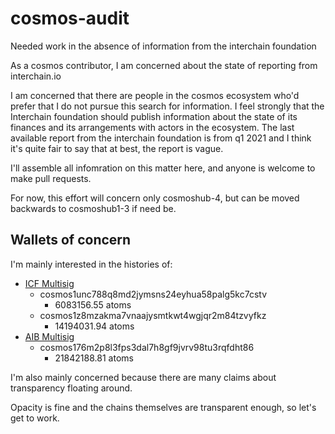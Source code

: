 # cosmos-audit
Needed work in the absence of information from the interchain foundation

As a cosmos contributor, I am concerned about the state of reporting from interchain.io

I am concerned that there are people in the cosmos ecosystem who'd prefer that I do not pursue this search for information.  I feel strongly that the Interchain foundation should publish information about the state of its finances and its arrangements with actors in the ecosystem.  The last available report from the interchain foundation is from q1 2021 and I think it's quite fair to say that at best, the report is vague. 

I'll assemble all infomration on this matter here, and anyone is welcome to make pull requests.

For now, this effort will concern only cosmoshub-4, but can be moved backwards to cosmoshub1-3 if need be.  

## Wallets of concern

I'm mainly interested in the histories of: 


* [ICF Multisig](https://github.com/cosmos/mainnet/blob/master/accounts/icf/multisig.json)
  * cosmos1unc788q8md2jymsns24eyhua58palg5kc7cstv
    * 6083156.55 atoms
  * cosmos1z8mzakma7vnaajysmtkwt4wgjqr2m84tzvyfkz 
    * 14194031.94 atoms 
* [AIB Multisig](https://github.com/cosmos/mainnet/blob/f391b3ef4159a506bd16f71ddf02cc8b1a0d310a/accounts/aib/multisig.json)
  * cosmos176m2p8l3fps3dal7h8gf9jvrv98tu3rqfdht86
    * 21842188.81 atoms


I'm also mainly concerned because there are many claims about transparency floating around.

Opacity is fine and the chains themselves are transparent enough, so let's get to work. 

